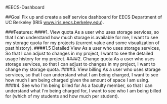 #EECS-Dashboard

##Goal
Fix up and create a self service dashboard for EECS Department of UC Berkeley (IRIS www.iris.eecs.berkeley.edu).

###Features: 
####1. View quota
As a user who uses storage services, so that I can understand how much storage is available for me, I want to see my storage quota for my projects (current value and some visualization of past history).
####1.5 Detailed View
As a user who uses storage services, So that I can adjust to changes in my project, I want to see the detailed usage history for my project.
####2. Change quota
As a user who uses storage services, so that I can adjust to changes in my project, I want to change my storage quota.
####3. View billing
As a user who uses storage services, so that I can understand what I am being charged, I want to see how much I am being charged given the amount of space I am using.
####4. See who I'm being billed for
As a faculty member, so that I can understand what I'm being charged for, I want to see who I am being billed for (which of my students and how much per student).

